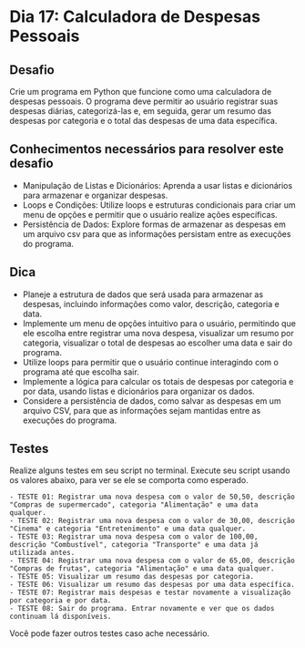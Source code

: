 # Dia 17: Calculadora de Despesas Pessoais

## Desafio

Crie um programa em Python que funcione como uma calculadora de despesas pessoais. O programa deve permitir ao usuário registrar suas despesas diárias, categorizá-las e, em seguida, gerar um resumo das despesas por categoria e o total das despesas de uma data específica.

## Conhecimentos necessários para resolver este desafio

- Manipulação de Listas e Dicionários: Aprenda a usar listas e dicionários para armazenar e organizar despesas.
- Loops e Condições: Utilize loops e estruturas condicionais para criar um menu de opções e permitir que o usuário realize ações específicas.
- Persistência de Dados: Explore formas de armazenar as despesas em um arquivo csv para que as informações persistam entre as execuções do programa.

## Dica

- Planeje a estrutura de dados que será usada para armazenar as despesas, incluindo informações como valor, descrição, categoria e data.
- Implemente um menu de opções intuitivo para o usuário, permitindo que ele escolha entre registrar uma nova despesa, visualizar um resumo por categoria, visualizar o total de despesas ao escolher uma data e sair do programa.
- Utilize loops para permitir que o usuário continue interagindo com o programa até que escolha sair.
- Implemente a lógica para calcular os totais de despesas por categoria e por data, usando listas e dicionários para organizar os dados.
- Considere a persistência de dados, como salvar as despesas em um arquivo CSV, para que as informações sejam mantidas entre as execuções do programa.

## Testes

Realize alguns testes em seu script no terminal. Execute seu script usando os valores abaixo, para ver se ele se comporta como esperado.

    - TESTE 01: Registrar uma nova despesa com o valor de 50,50, descrição "Compras de supermercado", categoria "Alimentação" e uma data qualquer.
    - TESTE 02: Registrar uma nova despesa com o valor de 30,00, descrição "Cinema" e categoria "Entretenimento" e uma data qualquer.
    - TESTE 03: Registrar uma nova despesa com o valor de 100,00, descrição "Combustível", categoria "Transporte" e uma data já utilizada antes.
    - TESTE 04: Registrar uma nova despesa com o valor de 65,00, descrição "Compras de frutas", categoria "Alimentação" e uma data qualquer.
    - TESTE 05: Visualizar um resumo das despesas por categoria.
    - TESTE 06: Visualizar um resumo das despesas por uma data específica.
    - TESTE 07: Registrar mais despesas e testar novamente a visualização por categoria e por data.
    - TESTE 08: Sair do programa. Entrar novamente e ver que os dados continuam lá disponíveis.

Você pode fazer outros testes caso ache necessário.